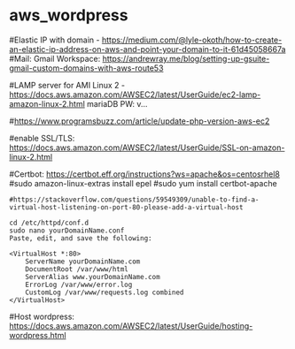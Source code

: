 # aws_wordpress

#Elastic IP with domain - https://medium.com/@lyle-okoth/how-to-create-an-elastic-ip-address-on-aws-and-point-your-domain-to-it-61d45058667a
#Mail: Gmail Workspace: https://andrewray.me/blog/setting-up-gsuite-gmail-custom-domains-with-aws-route53

#LAMP server for AMI Linux 2 - https://docs.aws.amazon.com/AWSEC2/latest/UserGuide/ec2-lamp-amazon-linux-2.html
mariaDB PW: v...

#https://www.programsbuzz.com/article/update-php-version-aws-ec2

#enable SSL/TLS: https://docs.aws.amazon.com/AWSEC2/latest/UserGuide/SSL-on-amazon-linux-2.html

#Certbot: https://certbot.eff.org/instructions?ws=apache&os=centosrhel8
#sudo amazon-linux-extras install epel
#sudo yum install certbot-apache

	#https://stackoverflow.com/questions/59549309/unable-to-find-a-virtual-host-listening-on-port-80-please-add-a-virtual-host

	cd /etc/httpd/conf.d
	sudo nano yourDomainName.conf
	Paste, edit, and save the following:

	<VirtualHost *:80>
		ServerName yourDomainName.com
		DocumentRoot /var/www/html
		ServerAlias www.yourDomainName.com
		ErrorLog /var/www/error.log
		CustomLog /var/www/requests.log combined
	</VirtualHost>

#Host wordpress: https://docs.aws.amazon.com/AWSEC2/latest/UserGuide/hosting-wordpress.html
